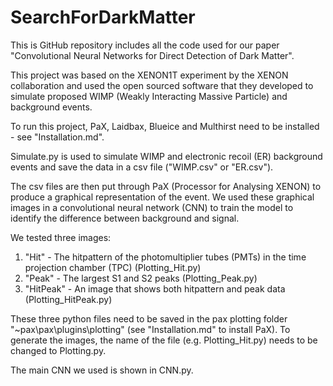 # SearchForDarkMatter

This is GitHub repository includes all the code used for our paper "Convolutional Neural Networks for Direct Detection of Dark Matter".

This project was based on the XENON1T experiment by the XENON collaboration and used the open sourced software that they developed to simulate proposed WIMP (Weakly Interacting Massive Particle) and background events.

To run this project, PaX, Laidbax, Blueice and Multhirst need to be installed - see "Installation.md".

Simulate.py is used to simulate WIMP and electronic recoil (ER) background events and save the data in a csv file ("WIMP.csv" or "ER.csv").

The csv files are then put through PaX (Processor for Analysing XENON) to produce a graphical representation of the event. We used these graphical images in a convolutional neural network (CNN) to train the model to identify the difference between background and signal.

We tested three images:

1. "Hit" - The hitpattern of the photomultiplier tubes (PMTs) in the time projection chamber (TPC) (Plotting_Hit.py)
2. "Peak" - The largest S1 and S2 peaks (Plotting_Peak.py)
3. "HitPeak" - An image that shows both hitpattern and peak data (Plotting_HitPeak.py)

These three python files need to be saved in the pax plotting folder "~pax\pax\plugins\plotting" (see "Installation.md" to install PaX). To generate the images, the name of the file (e.g. Plotting_Hit.py) needs to be changed to Plotting.py.

The main CNN we used is shown in CNN.py.
